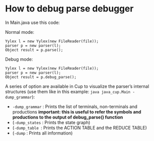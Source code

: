 # How to debug parse debugger

In Main.java use this code:


Normal mode:
```
Yylex l = new Yylex(new FileReader(file));
parser p = new parser(l);
Object result = p.parse();
```
Debug mode:
```
Yylex l = new Yylex(new FileReader(file));
parser p = new parser(l);
Object result = p.debug_parse();
```


A series of option are available in Cup to visualize the parser’s
internal structures (use them like in this example: `java java_cup.Main -dump_grammar`):
- `-dump_grammar` : Prints the list of terminals, non-terminals and productions **important: this is useful to refer the symbols and productions to the output of debug_parse() function**
- (`-dump_states` : Prints the state graph)
- (`-dump_table `: Prints the ACTION TABLE and the REDUCE TABLE)
- (`-dump` : Prints all information)

